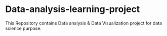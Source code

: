 # Data-analysis-learning-project
This Repository contains Data analysis & Data Visualization project for data science purpose.
